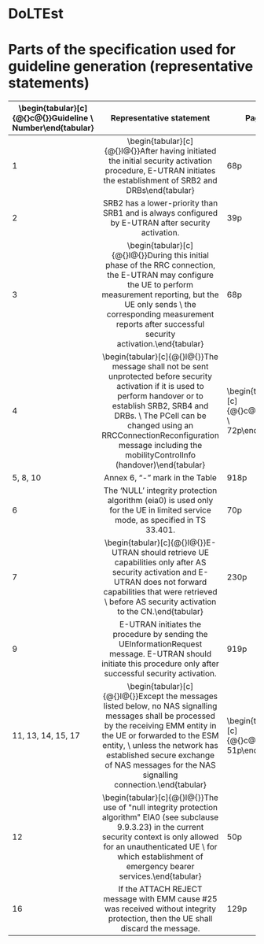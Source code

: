 # DoLTEst

# Parts of the specification used for guideline generation (representative statements)

| \begin{tabular}[c]{@{}c@{}}Guideline \\ Number\end{tabular} |                                                                                                                                          Representative statement                                                                                                                                          | Page \#                                              |
|-------------------------------------------------------------|:----------------------------------------------------------------------------------------------------------------------------------------------------------------------------------------------------------------------------------------------------------------------------------------------------------:|------------------------------------------------------|
| 1                                                           |                                                                       \begin{tabular}[c]{@{}l@{}}After having initiated the initial security activation procedure, E-UTRAN initiates the establishment of SRB2 and DRBs\end{tabular}                                                                       | 68p                                                  |
| 2                                                           |                                                                                                     SRB2 has a lower-priority than SRB1 and is always configured by E-UTRAN after security activation.                                                                                                     | 39p                                                  |
| 3                                                           |                      \begin{tabular}[c]{@{}l@{}}During this initial phase of the RRC connection, the E-UTRAN may configure the UE to perform measurement reporting, but the UE only sends \\ the corresponding measurement reports after successful security activation.\end{tabular}                      | 68p                                                  |
| 4                                                           | \begin{tabular}[c]{@{}l@{}}The message shall not be sent unprotected before security activation if it is used to perform handover or to establish SRB2, SRB4 and DRBs. \\ The PCell can be changed using an RRCConnectionReconfiguration message including the mobilityControlInfo (handover)\end{tabular} | \begin{tabular}[c]{@{}c@{}}918p, \\ 72p\end{tabular} |
| 5, 8, 10                                                    |                                                                                                                                       Annex 6, “-” mark in the Table                                                                                                                                       | 918p                                                 |
| 6                                                           |                                                                                        The ‘NULL’ integrity protection algorithm (eia0) is used only for the UE in limited service mode, as specified in TS 33.401.                                                                                        | 70p                                                  |
| 7                                                           |                                         \begin{tabular}[c]{@{}l@{}}E-UTRAN should retrieve UE capabilities only after AS security activation and E-UTRAN does not forward capabilities that were retrieved \\ before AS security activation to the CN.\end{tabular}                                        | 230p                                                 |
| 9                                                           |                                                                       E-UTRAN initiates the procedure by sending the UEInformationRequest message. E-UTRAN should initiate this procedure only after successful security activation.                                                                       | 919p                                                 |
| 11, 13, 14, 15, 17                                          |   \begin{tabular}[c]{@{}l@{}}Except the messages listed below, no NAS signalling messages shall be processed by the receiving EMM entity in the UE or forwarded to the ESM entity, \\ unless the network has established secure exchange of NAS messages for the NAS signalling connection.\end{tabular}   | \begin{tabular}[c]{@{}c@{}}50p, \\ 51p\end{tabular}  |
| 12                                                          |                          \begin{tabular}[c]{@{}l@{}}The use of "null integrity protection algorithm" EIA0 (see subclause 9.9.3.23) in the current security context is only allowed for an unauthenticated UE \\ for which establishment of emergency bearer services.\end{tabular}                         | 50p                                                  |
| 16                                                          |                                                                                     If the ATTACH REJECT message with EMM cause \#25 was received without integrity protection, then the UE shall discard the message.                                                                                     | 129p                                                 |
